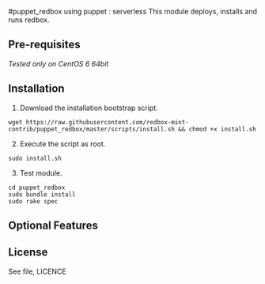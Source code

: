 #puppet_redbox using puppet : serverless
This module deploys, installs and runs redbox.

## Pre-requisites
*Tested only on CentOS 6 64bit*

## Installation

1. Download the installation bootstrap script.
```
wget https://raw.githubusercontent.com/redbox-mint-contrib/puppet_redbox/master/scripts/install.sh && chmod +x install.sh

```
2. Execute the script as root.
```
sudo install.sh
```

3. Test module.

```
cd puppet_redbox
sudo bundle install
sudo rake spec
```
## Optional Features


License
-------
See file, LICENCE
